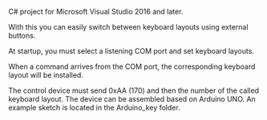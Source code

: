 C# project for Microsoft Visual Studio 2016 and later.

With this you can easily switch between keyboard layouts using external buttons.

At startup, you must select a listening COM port and set keyboard layouts.

When a command arrives from the COM port, the corresponding keyboard layout will be installed.

The control device must send 0xAA (170) and then the number of the called keyboard layout. The device can be assembled based on Arduino UNO. An example sketch is located in the Arduino_key folder.
